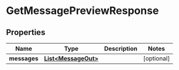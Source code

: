 
# GetMessagePreviewResponse

## Properties
Name | Type | Description | Notes
------------ | ------------- | ------------- | -------------
**messages** | [**List&lt;MessageOut&gt;**](MessageOut.md) |  |  [optional]



